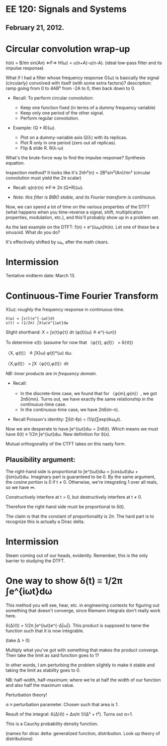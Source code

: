 EE 120: Signals and Systems
===========================
February 21, 2012.
-----------------

Circular convolution wrap-up
============================

h(n) = B/πn sin(An) ⇐F⇒ H(ω) = u(n+A)-u(n-A).
(ideal low-pass filter and its impulse response)

What if I had a filter whose frequency response G(ω) is basically the
signal (circularly) convolved with itself (with some extra factors)?
description: ramp going from 0 to 4AB² from -2A to 0, then back down to 0.

* Recall: To perform circular convolution:
  + Keep one function fixed (in terms of a dummy frequency variable)
  + Keep only one period of the other signal.
  + Perform regular convolution.

* Example: (Q * R)(ω).
  + Plot on a dummy-variable axis Q(λ) with its replicas.
  + Plot R only in one period (zero out all replicas).
  + Flip & slide R. R(λ-ω)

What's the brute-force way to find the impulse response? Synthesis
equation.

Inspection method? It looks like it's 2πh²(n) = 2B²sin²(An)/πn² (circular
convolution must yield the 2π scalar)

* Recall: q(n)r(n) ⇐F⇒ 2π (Q*R)(ω).

* _Note: this filter is BIBO stable, and its Fourier transform is continuous._

Now, we can spend a lot of time on the various properties of the DTFT (what
happens when you time-reverse a signal, shift, multiplication properties,
modulation, etc.), and this'll probably show up in a problem set.

As the last example on the DTFT: f(n) = e^{iω₀n}h(n). Let one of these be a
sinusoid. What do you do?

It's effectively shifted by ω₀, after the math clears.

**Intermission**
================
Tentative midterm date: March 13.

Continuous-Time Fourier Transform
=================================

X(ω): roughly the frequency response in continuous-time.

	X(ω) = ∫x(t)e^{-iωt}dt
	x(t) = (1/2π) ∫X(ω)e^{iωt}dω

Slight shorthand:
X = ∫x(τ)φ{τ} dτ (φ{t}(ω) ≙ e^{-iωτ})

To determine x(t): (assume for now that 〈φ{τ}, φ{t}〉 = δ{τt})

〈X, φ{t}〉 ≙ ∫X)ω) φ{t}*(ω) dω.

〈X,φ{t}〉 = ∫X〈φ{τ},φ{t}〉dτ

_NB: Inner products are in frequency domain._

* Recall:
  + In the discrete-time case, we found that for 〈φ{m},φ{n}〉, we got
	2πδ{mn}. Turns out, we have exactly the same relationship in the
	continuous-time case.
  + In the continuous-time case, we have 2πδ(m-n).

* Recall Poisson's identity: ∑δ(t-ℓp) = (1/p)∑exp(ikω₀t).

Now we are desperate to have ∫e^{iωt}dω = 2πδ(t). Which means we must have
δ(t) ≡ 1/2π ∫e^{iωt}dω. New definition for δ(x).

Mutual orthogonality of the CTFT takes on this nasty form.

Plausibility argument:
----------------------

The right-hand side is proportional to ∫e^{iωt}dω = ∫cos(ωt)̣dω +
i∫sin(ωt)dω. Imaginary part is guaranteed to be 0. By the same argument,
the cosine portion is 0 if t ≠ 0. Otherwise, we're integrating 1 over all
reals, so we have ∞.

Constructively interfere at t = 0, but destructively interfere at t ≠ 0.

Therefore the right-hand side must be proportional to δ(t).

The claim is that the constant of proportionality is 2π. The hard part is
to recognize this is actually a Dirac delta.

**Intermission**
================

Steam coming out of our heads, evidently. Remember, this is the only
barrier to studying the DTFT.

One way to show δ(t) ≡ 1/2π ∫e^{iωt}dω
======================================

This method you will see, hear, etc. in engineering contexts for figuring
out something that doesn't converge, since Riemann integrals don't really
work here.

δ{Δ}(t) = 1/2π ∫e^{iωt}e^{-Δ|ω|}. This product is supposed to tame the
function such that it is now integrable.

(take Δ > 0)

Multiply what you've got with something that makes the product
converge. Then take the limit as said function goes to 1?

In other words, I am perturbing the problem slightly to make it stable and
taking the limit as stability goes to 0.

NB: half-width, half-maximum: where we're at half the width of our function
and also half the maximum value.

Perturbation theory!

α ≡ perturbation parameter. Chosen such that area is 1.

Result of the integral: δ{Δ}(t) = Δα/π 1/(Δ² + t²). Turns out α=1.

This is a Cauchy probability density function.

(names for dirac delta: generalized function, distribution. Look up theory
 of distributions)
